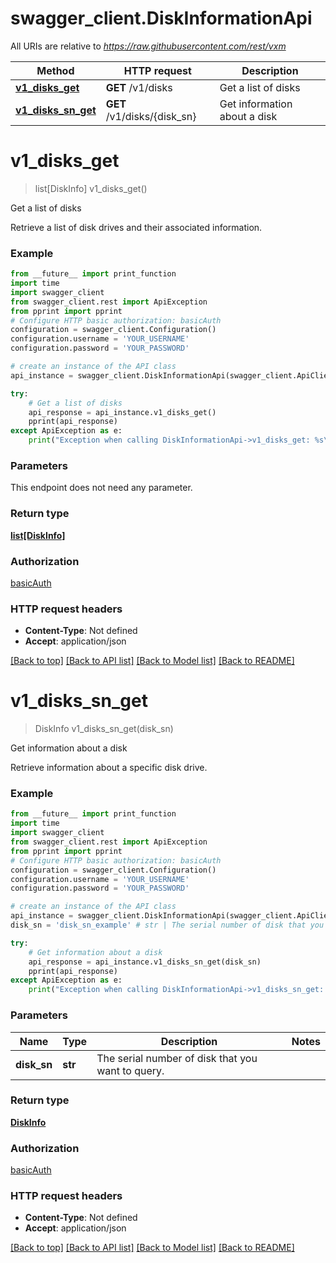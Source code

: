 # swagger_client.DiskInformationApi

All URIs are relative to *https://raw.githubusercontent.com/rest/vxm*

Method | HTTP request | Description
------------- | ------------- | -------------
[**v1_disks_get**](DiskInformationApi.md#v1_disks_get) | **GET** /v1/disks | Get a list of disks
[**v1_disks_sn_get**](DiskInformationApi.md#v1_disks_sn_get) | **GET** /v1/disks/{disk_sn} | Get information about a disk

# **v1_disks_get**
> list[DiskInfo] v1_disks_get()

Get a list of disks

Retrieve a list of disk drives and their associated information.

### Example
```python
from __future__ import print_function
import time
import swagger_client
from swagger_client.rest import ApiException
from pprint import pprint
# Configure HTTP basic authorization: basicAuth
configuration = swagger_client.Configuration()
configuration.username = 'YOUR_USERNAME'
configuration.password = 'YOUR_PASSWORD'

# create an instance of the API class
api_instance = swagger_client.DiskInformationApi(swagger_client.ApiClient(configuration))

try:
    # Get a list of disks
    api_response = api_instance.v1_disks_get()
    pprint(api_response)
except ApiException as e:
    print("Exception when calling DiskInformationApi->v1_disks_get: %s\n" % e)
```

### Parameters
This endpoint does not need any parameter.

### Return type

[**list[DiskInfo]**](DiskInfo.md)

### Authorization

[basicAuth](../README.md#basicAuth)

### HTTP request headers

 - **Content-Type**: Not defined
 - **Accept**: application/json

[[Back to top]](#) [[Back to API list]](../README.md#documentation-for-api-endpoints) [[Back to Model list]](../README.md#documentation-for-models) [[Back to README]](../README.md)

# **v1_disks_sn_get**
> DiskInfo v1_disks_sn_get(disk_sn)

Get information about a disk

Retrieve information about a specific disk drive.

### Example
```python
from __future__ import print_function
import time
import swagger_client
from swagger_client.rest import ApiException
from pprint import pprint
# Configure HTTP basic authorization: basicAuth
configuration = swagger_client.Configuration()
configuration.username = 'YOUR_USERNAME'
configuration.password = 'YOUR_PASSWORD'

# create an instance of the API class
api_instance = swagger_client.DiskInformationApi(swagger_client.ApiClient(configuration))
disk_sn = 'disk_sn_example' # str | The serial number of disk that you want to query.

try:
    # Get information about a disk
    api_response = api_instance.v1_disks_sn_get(disk_sn)
    pprint(api_response)
except ApiException as e:
    print("Exception when calling DiskInformationApi->v1_disks_sn_get: %s\n" % e)
```

### Parameters

Name | Type | Description  | Notes
------------- | ------------- | ------------- | -------------
 **disk_sn** | **str**| The serial number of disk that you want to query. | 

### Return type

[**DiskInfo**](DiskInfo.md)

### Authorization

[basicAuth](../README.md#basicAuth)

### HTTP request headers

 - **Content-Type**: Not defined
 - **Accept**: application/json

[[Back to top]](#) [[Back to API list]](../README.md#documentation-for-api-endpoints) [[Back to Model list]](../README.md#documentation-for-models) [[Back to README]](../README.md)


